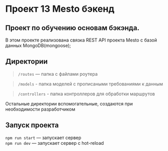 # Проект 13 Mesto бэкенд

## Проект по обучению основам бэкэнда.

В этом проекте реализована связка REST API проекта Mesto с базой данных MongoDB(mongoose);

## Директории

> `/routes` — папка с файлами роутера

> `/models` - папка моделей с прописаными требованиями к данным

> `/controllers` - папка контроллеров для обработки маршрутов 
  
Остальные директории вспомогательные, создаются при необходимости разработчиком

## Запуск проекта

`npm run start` — запускает сервер   
`npm run dev` — запускает сервер с hot-reload
